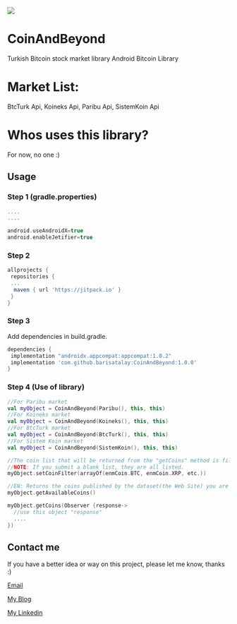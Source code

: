 [![](https://jitpack.io/v/barisatalay/CoinAndBeyond.svg)](https://jitpack.io/#barisatalay/CoinAndBeyond)

# CoinAndBeyond
Turkish Bitcoin stock market library
Android Bitcoin Library

# Market List: 
BtcTurk Api, Koineks Api, Paribu Api, SistemKoin Api

# Whos uses this library?
For now, no one :)

## Usage

### Step 1 (gradle.properties)
```groovy
....
....

android.useAndroidX=true
android.enableJetifier=true
```



### Step 2
```groovy
allprojects {
 repositories {
 ...
  maven { url 'https://jitpack.io' }
 }
}
```
### Step 3

Add dependencies in build.gradle.
```groovy
dependencies {
 implementation "androidx.appcompat:appcompat:1.0.2"
 implementation 'com.github.barisatalay:CoinAndBeyond:1.0.0'
}
```
### Step 4 (Use of library)
```kotlin
//For Paribu market
val myObject = CoinAndBeyond(Paribu(), this, this)
//For Koineks market
val myObject = CoinAndBeyond(Koineks(), this, this)
//For BtcTurk market
val myObject = CoinAndBeyond(BtcTurk(), this, this)
//For Sistem Koin market
val myObject = CoinAndBeyond(SistemKoin(), this, this)

//The coin list that will be returned from the "getCoins" method is filtered according to the list you provided here.
//NOTE: If you submit a blank list, they are all listed.
myObject.setCoinFilter(arrayOf(enmCoin.BTC, enmCoin.XRP, etc.))

//EN: Returns the coins published by the dataset(the Web Site) you are trying to use
myObject.getAvailableCoins()

myObject.getCoins(Observer {response->
  //use this object "response"
  ....
})

```


## Contact me
 If you have a better idea or way on this project, please let me know, thanks :)

[Email](mailto:b.atalay07@hotmail.com)

[My Blog](http://brsatalay.blogspot.com.tr)

[My Linkedin](http://linkedin.com/in/barisatalay07/)
